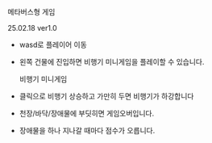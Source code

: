 메타버스형 게임

25.02.18 ver1.0
- wasd로 플레이어 이동
- 왼쪽 건물에 진입하면 비행기 미니게임을 플레이할 수 있습니다.

  비행기 미니게임
- 클릭으로 비행기 상승하고 가만히 두면 비행기가 하강합니다
- 천장/바닥/장애물에 부딧히면 게임오버입니다.
- 장애물을 하나 지나갈 때마다 점수가 오릅니다.
